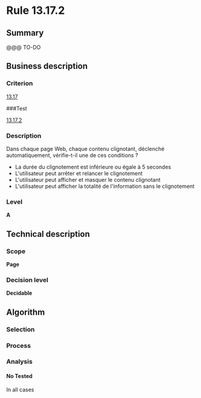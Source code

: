 # Rule 13.17.2

## Summary

@@@ TO-DO

## Business description

### Criterion

[13.17](http://references.modernisation.gouv.fr/referentiel-technique-0#crit-13-17)

###Test

[13.17.2](http://references.modernisation.gouv.fr/referentiel-technique-0#test-13-17-2)

### Description

Dans chaque page Web, chaque contenu clignotant, d&eacute;clench&eacute; automatiquement, v&eacute;rifie-t-il une de ces conditions ? 
 
 *  La dur&eacute;e du clignotement est inf&eacute;rieure ou &eacute;gale &agrave; 5 secondes 
 *  L'utilisateur peut arr&ecirc;ter et relancer le clignotement 
 *  L'utilisateur peut afficher et masquer le contenu clignotant 
 *  L'utilisateur peut afficher la totalit&eacute; de l'information sans le clignotement 


### Level

**A**

## Technical description

### Scope

**Page**

### Decision level

**Decidable**

## Algorithm

### Selection

### Process

### Analysis

#### No Tested 

In all cases





